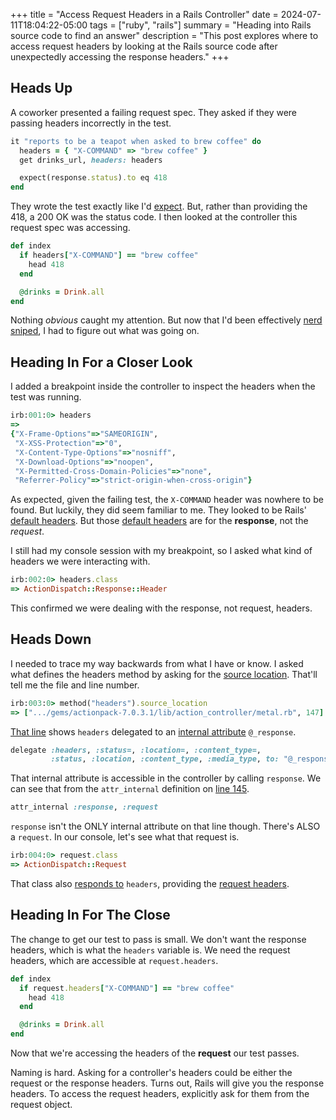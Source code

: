 +++
title = "Access Request Headers in a Rails Controller"
date = 2024-07-11T18:04:22-05:00
tags = ["ruby", "rails"]
summary = "Heading into Rails source code to find an answer"
description = "This post explores where to access request headers by looking at the Rails source code after unexpectedly accessing the response headers."
+++

## Heads Up

A coworker presented a failing request spec. They asked if they were passing headers incorrectly in the test.

```ruby
it "reports to be a teapot when asked to brew coffee" do
  headers = { "X-COMMAND" => "brew coffee" }
  get drinks_url, headers: headers

  expect(response.status).to eq 418
end
```

They wrote the test exactly like I'd [expect](https://rspec.info/features/6-0/rspec-rails/request-specs/request-spec/). But, rather than providing the 418, a 200 OK was the status code. I then looked at the controller this request spec was accessing.

```ruby
def index
  if headers["X-COMMAND"] == "brew coffee"
    head 418
  end

  @drinks = Drink.all
end
```

Nothing *obvious* caught my attention. But now that I'd been effectively [nerd sniped](https://xkcd.com/356/), I had to figure out what was going on.

## Heading In For a Closer Look

I added a breakpoint inside the controller to inspect the headers when the test was running.

```ruby
irb:001:0> headers
=>
{"X-Frame-Options"=>"SAMEORIGIN",
 "X-XSS-Protection"=>"0",
 "X-Content-Type-Options"=>"nosniff",
 "X-Download-Options"=>"noopen",
 "X-Permitted-Cross-Domain-Policies"=>"none",
 "Referrer-Policy"=>"strict-origin-when-cross-origin"}
```

As expected, given the failing test, the `X-COMMAND` header was nowhere to be found. But luckily, they did seem familiar to me. They looked to be Rails' [default headers](https://github.com/rails/rails/blob/f1aa436d738af1852b610189aeb93a5609bfe3b0/actionpack/lib/action_dispatch/railtie.rb#L30). But those [default headers](https://edgeguides.rubyonrails.org/configuring.html#config-action-dispatch-default-headers) are for the __response__, not the *request*.

I still had my console session with my breakpoint, so I asked what kind of headers we were interacting with.

```ruby
irb:002:0> headers.class
=> ActionDispatch::Response::Header
```

This confirmed we were dealing with the response, not request, headers.

## Heads Down

I needed to trace my way backwards from what I have or know. I asked what defines the headers method by asking for the [source location](https://ruby-doc.org/3.2.1/Method.html#method-i-source_location). That'll tell me the file and line number.

```ruby
irb:003:0> method("headers").source_location
=> [".../gems/actionpack-7.0.3.1/lib/action_controller/metal.rb", 147]
```

[That line](https://github.com/rails/rails/blob/7-0-stable/actionpack/lib/action_controller/metal.rb#L147) shows `headers` delegated to an [internal attribute](https://guides.rubyonrails.org/active_support_core_extensions.html#internal-attributes) `@_response`.

```ruby
delegate :headers, :status=, :location=, :content_type=,
         :status, :location, :content_type, :media_type, to: "@_response"
```

That internal attribute is accessible in the controller by calling `response`. We can see that from the `attr_internal` definition on [line 145](https://github.com/rails/rails/blob/7-0-stable/actionpack/lib/action_controller/metal.rb#L145).

```ruby
attr_internal :response, :request
```

`response` isn't the ONLY internal attribute on that line though. There's ALSO a `request`. In our console, let's see what that request is.

```ruby
irb:004:0> request.class
=> ActionDispatch::Request
```

That class also [responds to](https://api.rubyonrails.org/classes/ActionDispatch/Request.html#method-i-headers) `headers`, providing the [request headers](https://api.rubyonrails.org/classes/ActionDispatch/Http/Headers.html).

## Heading In For The Close

The change to get our test to pass is small. We don't want the response headers, which is what the `headers` variable is. We need the request headers, which are accessible at `request.headers`.

```ruby
def index
  if request.headers["X-COMMAND"] == "brew coffee"
    head 418
  end

  @drinks = Drink.all
end
```

Now that we're accessing the headers of the __request__ our test passes.

Naming is hard. Asking for a controller's headers could be either the request or the response headers. Turns out, Rails will give you the response headers. To access the request headers, explicitly ask for them from the request object.
